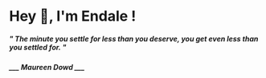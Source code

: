 <h1 title="head"> Hey 👋, I'm Endale !</h1>

**<h5><i>" The minute you settle for less than you deserve, you get even less than you settled for. "</i></h5>**

*<b>___ Maureen Dowd ___</b>*
